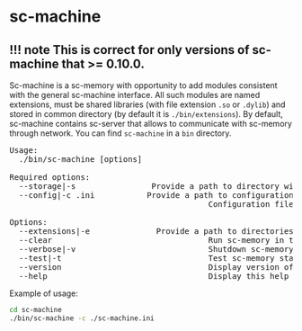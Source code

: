 # sc-machine

!!! note
    This is correct for only versions of sc-machine that >= 0.10.0.
---

Sc-machine is a sc-memory with opportunity to add modules consistent with the general sc-machine interface. All such 
modules are named extensions, must be shared libraries (with file extension `.so` or `.dylib`) and stored in common directory 
(by default it is `./bin/extensions`). By default, sc-machine contains sc-server that allows to communicate with 
sc-memory through network. You can find `sc-machine` in a `bin` directory.

<pre>
Usage:
  ./bin/sc-machine [options]

Required options:
  --storage|-s <directory>               Provide a path to directory with knowledge base binaries. Knowledge base binaries should be generated by sc-builder binary.
  --config|-c <config-name>.ini           Provide a path to configuration file. If `storage` option is not provided as argument, then this file should contain `storage` option in `[sc-memory]` group.
                                          Configuration file can be used to set additional (optional) options for ./bin/sc-machine.

Options:
  --extensions|-e <directory>             Provide a path to directories containing extensions. Extensions should represent compiled dynamic libraries of agent sc-modules.
  --clear                                 Run sc-memory in the mode when it overwrites existing knowledge base binaries.
  --verbose|-v                            Shutdown sc-memory without dumping its state into knowledge base binaries.
  --test|-t                               Test sc-memory state. If this flag is specified, sc-memory will be initialized and shutdown immediately.
  --version                               Display version of ./bin/sc-machine.
  --help                                  Display this help message.
</pre>

Example of usage:

```sh
cd sc-machine
./bin/sc-machine -c ./sc-machine.ini
```
